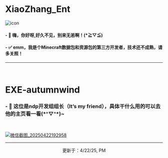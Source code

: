 <h1>XiaoZhang_Ent</h1>

![icon](https://github.com/user-attachments/assets/457313e3-8021-43ca-95cc-4285318a2979)

<h4>- 👋 嗨，你好呀,好久不见，别来无恙啊！(*≧▽≦)</h4>
<h4>- ✅ emm，我是个Minecraft数据包和资源包的第三方开发者，技术还不成熟，请多关照！</h4>

  
<hr>
<br>

<h1>EXE-autumnwind</h1>
<h3>- 🤝 这位是ndp开发组组长（It’s my friend），具体干什么用的可以去他的主页看一看(*^▽^*)~ </h3>
<br>



<a href="https://github.com/EXE-autumnwind">![微信截图_20250422192958](https://github.com/user-attachments/assets/f2d934f1-3b31-44f5-8f47-cc37103b97de)</a>







<hr>
<p align="center" dir="auto">更新于：4/22/25, PM</p>
<!---
XiaoZhang-Ent/XiaoZhang-Ent is a ✨ special ✨ repository because its `README.md` (this file) appears on your GitHub profile.
You can click the Preview link to take a look at your changes.
--->
